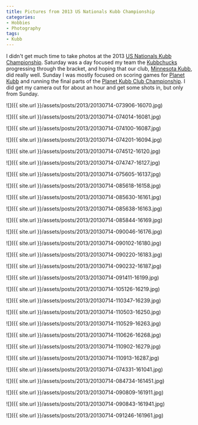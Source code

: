 ```yaml
---
title: Pictures from 2013 US Nationals Kubb Championship
categories:
- Hobbies
- Photography
tags:
- Kubb
---
```


I didn't get much time to take photos at the 2013 [US Nationals Kubb Championship](http://www.usakubb.org). Saturday was a day focused my team the [Kubbchucks](http://kubbchucks.planetkubb.com) progressing through the bracket, and hoping that our club, [Minnesota Kubb](http://minnesotakubb.com), did really well. Sunday I was mostly focused on scoring games for [Planet Kubb](http://planetkubb.com/) and running the final parts of the [Planet Kubb Club Championship](http://wiki.planetkubb.com/wiki/Club_Championship/2013). I did get my camera out for about an hour and get some shots in, but only from Sunday.



  
   ![]({{ site.url }}/assets/posts/2013/20130714-073906-16070.jpg)
  

  
   ![]({{ site.url }}/assets/posts/2013/20130714-074014-16081.jpg)
  

  
   ![]({{ site.url }}/assets/posts/2013/20130714-074100-16087.jpg)
  

  
   ![]({{ site.url }}/assets/posts/2013/20130714-074201-16094.jpg)
  

  
   ![]({{ site.url }}/assets/posts/2013/20130714-074512-16120.jpg)
  

  
   ![]({{ site.url }}/assets/posts/2013/20130714-074747-16127.jpg)
  

  
   ![]({{ site.url }}/assets/posts/2013/20130714-075605-16137.jpg)
  

  
   ![]({{ site.url }}/assets/posts/2013/20130714-085618-16158.jpg)
  

  
   ![]({{ site.url }}/assets/posts/2013/20130714-085630-16161.jpg)
  

  
   ![]({{ site.url }}/assets/posts/2013/20130714-085638-16163.jpg)
  

  
   ![]({{ site.url }}/assets/posts/2013/20130714-085844-16169.jpg)
  

  
   ![]({{ site.url }}/assets/posts/2013/20130714-090046-16176.jpg)
  

  
   ![]({{ site.url }}/assets/posts/2013/20130714-090102-16180.jpg)
  

  
   ![]({{ site.url }}/assets/posts/2013/20130714-090220-16183.jpg)
  

  
   ![]({{ site.url }}/assets/posts/2013/20130714-090232-16187.jpg)
  

  
   ![]({{ site.url }}/assets/posts/2013/20130714-091411-16199.jpg)
  

  
   ![]({{ site.url }}/assets/posts/2013/20130714-105126-16219.jpg)
  

  
   ![]({{ site.url }}/assets/posts/2013/20130714-110347-16239.jpg)
  

  
   ![]({{ site.url }}/assets/posts/2013/20130714-110503-16250.jpg)
  

  
   ![]({{ site.url }}/assets/posts/2013/20130714-110529-16263.jpg)
  

  
   ![]({{ site.url }}/assets/posts/2013/20130714-110626-16268.jpg)
  

  
   ![]({{ site.url }}/assets/posts/2013/20130714-110902-16279.jpg)
  

  
   ![]({{ site.url }}/assets/posts/2013/20130714-110913-16287.jpg)
  

  
   ![]({{ site.url }}/assets/posts/2013/20130714-074331-161041.jpg)
  

  
   ![]({{ site.url }}/assets/posts/2013/20130714-084734-161451.jpg)
  

  
   ![]({{ site.url }}/assets/posts/2013/20130714-090809-161911.jpg)
  

  
   ![]({{ site.url }}/assets/posts/2013/20130714-090843-161941.jpg)
  

  
   ![]({{ site.url }}/assets/posts/2013/20130714-091246-161961.jpg)
  


